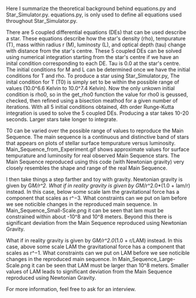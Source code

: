 Here I summarize the theoretical background behind equations.py and Star_Simulator.py. equations.py, is only used to define all equations used throughout Star_Simulator.py.

There are 5 coupled differential equations (DEs) that can be used describe a star. These equations describe how the star's density (rho), tempurature (T), mass within radius r (M), luminosty (L), and optical depth (tau) change with distance from the star's centre. These 5 coupled DEs can be solved using numerical integration starting from the star's centre if we have an inital condition corresponding to each DE. Tau is 0.0 at the star's centre. The initial conditions for M and L can be determined once we have the initial conditions for T and rho. To produce a star using Star_Simulator.py, The inital condition for T (T0) is simply set to be within the possible range of values (10.0^6.6 Kelvin to 10.0^7.4 Kelvin). Now the only unkown initial condition is rho0, so in the get_rho0 function the value for rho0 is geussed, checked, then refined using a bisection meathod for a given number of iterations. With all 5 initial conditions obtained, 4th order Runge-Kutta integration is used to solve the 5 coupled DEs. Producing a star takes 10-20 seconds. Larger stars take longer to integrate.

T0 can be varied over the possible range of values to reproduce the Main Sequence. The main sequence is a continuous and distinctive band of stars that appears on plots of stellar surface tempurature versus luminosity. Main_Sequence_from_Experiment.gif shows approximate values for surface tempurature and luminosity for real observed Main Sequence stars. The Main Sequence reproduced using this code (with Newtonian gravity) very closely resembles the shape and range of the real Main Sequence.

I then take things a step farther and toy with gravity. Newtonian gravity is given by G*M/r^2. What if in reality gravity is given by G*M/r^2.0*(1.0 + lam/r) instead. In this case, below some scale lam the gravitational force has a component that scales as r^−3. What constraints can we put on lam before we see noticible changes in the reproduced main sequence. In Main_Sequence_Small-Scale.png it can be seen that lam must be constrained within about -10^8 and 10^8 meters. Beyond this there is significant deviation from the Main Sequence reproduced using Newtonian Gravity.

What if in reality gravity is given by G*M/r^2.0*(1.0 + r/LAM) instead. In this case, above some scale LAM the gravitational force has a component that scales as r^−1. What constraints can we put on LAM before we see noticible changes in the reproduced main sequence. In Main_Sequence_Large-Scale.png it can be seen that LAM must be larger than 10^8 meters. Smaller values of LAM leads to significant deviation from the Main Sequence reproduced using Newtonian Gravity.

For more information, feel free to ask for an interview.
